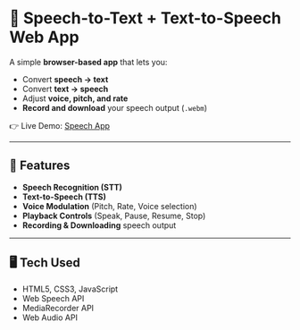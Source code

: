 # 🎤 Speech-to-Text + Text-to-Speech Web App

A simple **browser-based app** that lets you:
- Convert **speech → text**
- Convert **text → speech**
- Adjust **voice, pitch, and rate**
- **Record and download** your speech output (`.webm`)

👉 Live Demo: [Speech App](https://saksham1815.github.io/Speech/)

---

## 🚀 Features
- **Speech Recognition (STT)**
- **Text-to-Speech (TTS)**
- **Voice Modulation** (Pitch, Rate, Voice selection)
- **Playback Controls** (Speak, Pause, Resume, Stop)
- **Recording & Downloading** speech output

---

## 🖥️ Tech Used
- HTML5, CSS3, JavaScript
- Web Speech API
- MediaRecorder API
- Web Audio API


